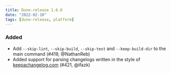 ```yaml
---
title: Dune-release 1.6.0
date: "2022-02-10"
tags: [dune-release, platform]
---
```


### Added

- Add `--skip-lint`, `--skip-build`, `--skip-test` and
  `--keep-build-dir` to the main command (#419, @NathanReb)
- Added support for parsing changelogs written in the style of
  [keepachangelog.com](https://keepachangelog.com/) (#421, @ifazk)